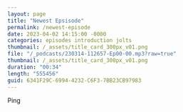 ```yaml
---
layout: page
title: "Newest Epsisode"
permalink: /newest-episode
date: 2023-04-02 14:15:00 -0000
categories: episodes introduction jolts
thumbnail: /_assets/title_card_300px_v01.png
file: "/_podcasts/230314-112657-Ep00-00.mp3?raw=true"
thumbnail: /_assets/title_card_300px_v01.png
duration: "00:34"
length: "555456"
guid: 6341F29C-6994-4232-C6F3-7BB23CB97983
---
```


Ping